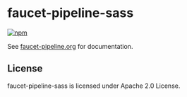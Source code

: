 # faucet-pipeline-sass
[![npm](https://img.shields.io/npm/v/faucet-pipeline-sass.svg)](https://www.npmjs.com/package/faucet-pipeline-sass)

See [faucet-pipeline.org](https://www.faucet-pipeline.org/sass) for documentation.

## License

faucet-pipeline-sass is licensed under Apache 2.0 License.
